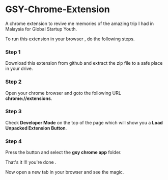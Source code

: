 GSY-Chrome-Extension
====================

A chrome extension to revive me memories of the amazing trip I had in Malaysia for Global Startup Youth.

To run this extension in your browser , do the following steps.

<h3>Step 1</h3>

Download this extension from github and extract the zip file to a safe place in your drive.

<h3>Step 2</h3>

Open your chrome browser and goto the following URL **chrome://extensions**.

<h3>Step 3</h3>

Check **Developer Mode** on the top of the page which will show you a **Load Unpacked Extension Button**.

<h3>Step 4</h3>

Press the button and select the **gsy chrome app** folder.

That's it !!! you're done .


Now open a new tab in your browser and see the magic.
